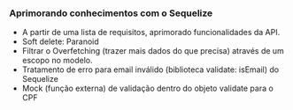 ### Aprimorando conhecimentos com o Sequelize

- A partir de uma lista de requisitos, aprimorado funcionalidades da API.
- Soft delete: Paranoid
- Filtrar o Overfetching (trazer mais dados do que precisa) através de um escopo no modelo.
- Tratamento de erro para email inválido (biblioteca validate: isEmail) do Sequelize
- Mock (função externa) de validação dentro do objeto validate para o CPF
